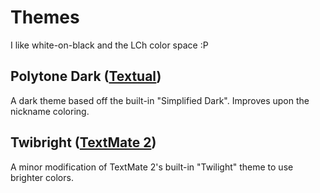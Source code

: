 # Themes

I like white-on-black and the LCh color space :P

## Polytone Dark ([Textual](http://www.codeux.com/textual/))

A dark theme based off the built-in "Simplified Dark". Improves upon the nickname coloring.

## Twibright ([TextMate 2](https://github.com/textmate/textmate))

A minor modification of TextMate 2's built-in "Twilight" theme to use brighter colors.
